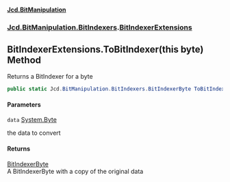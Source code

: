 #### [Jcd.BitManipulation](index.md 'index')
### [Jcd.BitManipulation.BitIndexers](Jcd.BitManipulation.BitIndexers.md 'Jcd.BitManipulation.BitIndexers').[BitIndexerExtensions](Jcd.BitManipulation.BitIndexers.BitIndexerExtensions.md 'Jcd.BitManipulation.BitIndexers.BitIndexerExtensions')

## BitIndexerExtensions.ToBitIndexer(this byte) Method

Returns a BitIndexer for a byte

```csharp
public static Jcd.BitManipulation.BitIndexers.BitIndexerByte ToBitIndexer(this byte data);
```
#### Parameters

<a name='Jcd.BitManipulation.BitIndexers.BitIndexerExtensions.ToBitIndexer(thisbyte).data'></a>

`data` [System.Byte](https://docs.microsoft.com/en-us/dotnet/api/System.Byte 'System.Byte')

the data to convert

#### Returns
[BitIndexerByte](Jcd.BitManipulation.BitIndexers.BitIndexerByte.md 'Jcd.BitManipulation.BitIndexers.BitIndexerByte')  
A BitIndexerByte with a copy of the original data